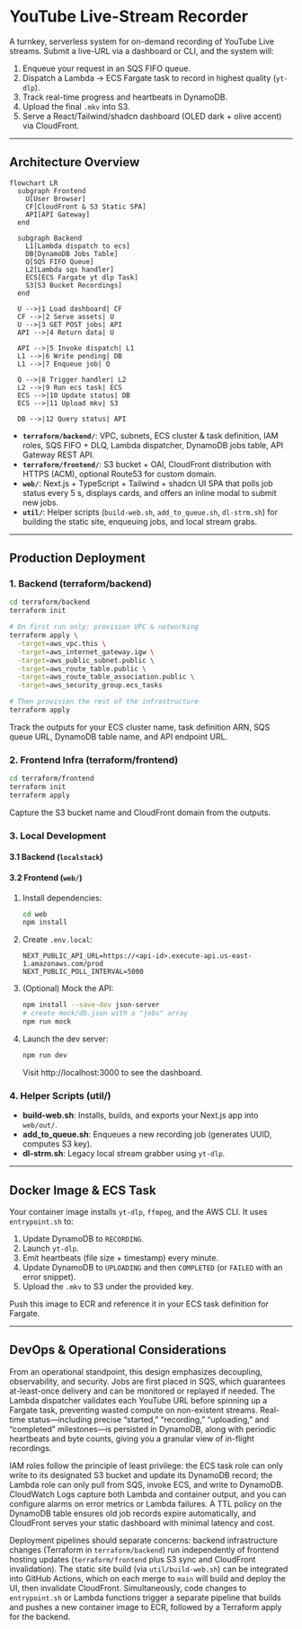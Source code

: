 # YouTube Live-Stream Recorder

A turnkey, serverless system for on-demand recording of YouTube Live streams. Submit a live-URL via a dashboard or CLI, and the system will:

1. Enqueue your request in an SQS FIFO queue.  
2. Dispatch a Lambda → ECS Fargate task to record in highest quality (`yt-dlp`).  
3. Track real-time progress and heartbeats in DynamoDB.  
4. Upload the final `.mkv` into S3.  
5. Serve a React/Tailwind/shadcn dashboard (OLED dark + olive accent) via CloudFront.

---

## Architecture Overview

```mermaid
flowchart LR
  subgraph Frontend
    U[User Browser]
    CF[CloudFront & S3 Static SPA]
    API[API Gateway]
  end

  subgraph Backend
    L1[Lambda dispatch to ecs]
    DB[DynamoDB Jobs Table]
    Q[SQS FIFO Queue]
    L2[Lambda sqs handler]
    ECS[ECS Fargate yt dlp Task]
    S3[S3 Bucket Recordings]
  end

  U -->|1 Load dashboard| CF
  CF -->|2 Serve assets| U
  U -->|3 GET POST jobs| API
  API -->|4 Return data| U

  API -->|5 Invoke dispatch| L1
  L1 -->|6 Write pending| DB
  L1 -->|7 Enqueue job| Q

  Q -->|8 Trigger handler| L2
  L2 -->|9 Run ecs task| ECS
  ECS -->|10 Update status| DB
  ECS -->|11 Upload mkv| S3

  DB -->|12 Query status| API
```

- **`terraform/backend/`**: VPC, subnets, ECS cluster & task definition, IAM roles, SQS FIFO + DLQ, Lambda dispatcher, DynamoDB jobs table, API Gateway REST API.  
- **`terraform/frontend/`**: S3 bucket + OAI, CloudFront distribution with HTTPS (ACM), optional Route53 for custom domain.  
- **`web/`**: Next.js + TypeScript + Tailwind + shadcn UI SPA that polls job status every 5 s, displays cards, and offers an inline modal to submit new jobs.  
- **`util/`**: Helper scripts (`build-web.sh`, `add_to_queue.sh`, `dl-strm.sh`) for building the static site, enqueuing jobs, and local stream grabs.

---

## Production Deployment

### 1. Backend (terraform/backend)

```bash
cd terraform/backend
terraform init

# On first run only: provision VPC & networking
terraform apply \
  -target=aws_vpc.this \
  -target=aws_internet_gateway.igw \
  -target=aws_public_subnet.public \
  -target=aws_route_table.public \
  -target=aws_route_table_association.public \
  -target=aws_security_group.ecs_tasks

# Then provision the rest of the infrastructure
terraform apply
```

Track the outputs for your ECS cluster name, task definition ARN, SQS queue URL, DynamoDB table name, and API endpoint URL.

### 2. Frontend Infra (terraform/frontend)

```bash
cd terraform/frontend
terraform init
terraform apply
```

Capture the S3 bucket name and CloudFront domain from the outputs.

### 3. Local Development 

#### 3.1 Backend (`localstack`)



#### 3.2 Frontend (`web/`)

1. Install dependencies:
   ```bash
   cd web
   npm install
   ```
2. Create `.env.local`:
   ```env
   NEXT_PUBLIC_API_URL=https://<api-id>.execute-api.us-east-1.amazonaws.com/prod
   NEXT_PUBLIC_POLL_INTERVAL=5000
   ```
3. (Optional) Mock the API:
   ```bash
   npm install --save-dev json-server
   # create mock/db.json with a "jobs" array
   npm run mock
   ```
4. Launch the dev server:
   ```bash
   npm run dev
   ```
   Visit http://localhost:3000 to see the dashboard.

### 4. Helper Scripts (util/)

- **build-web.sh**: Installs, builds, and exports your Next.js app into `web/out/`.  
- **add_to_queue.sh**: Enqueues a new recording job (generates UUID, computes S3 key).  
- **dl-strm.sh**: Legacy local stream grabber using `yt-dlp`.

---

## Docker Image & ECS Task

Your container image installs `yt-dlp`, `ffmpeg`, and the AWS CLI. It uses `entrypoint.sh` to:

1. Update DynamoDB to `RECORDING`.  
2. Launch `yt-dlp`.  
3. Emit heartbeats (file size + timestamp) every minute.  
4. Update DynamoDB to `UPLOADING` and then `COMPLETED` (or `FAILED` with an error snippet).  
5. Upload the `.mkv` to S3 under the provided key.

Push this image to ECR and reference it in your ECS task definition for Fargate.

---

## DevOps & Operational Considerations

From an operational standpoint, this design emphasizes decoupling, observability, and security. Jobs are first placed in SQS, which guarantees at-least-once delivery and can be monitored or replayed if needed. The Lambda dispatcher validates each YouTube URL before spinning up a Fargate task, preventing wasted compute on non-existent streams. Real-time status—including precise “started,” “recording,” “uploading,” and “completed” milestones—is persisted in DynamoDB, along with periodic heartbeats and byte counts, giving you a granular view of in-flight recordings.

IAM roles follow the principle of least privilege: the ECS task role can only write to its designated S3 bucket and update its DynamoDB record; the Lambda role can only pull from SQS, invoke ECS, and write to DynamoDB. CloudWatch Logs capture both Lambda and container output, and you can configure alarms on error metrics or Lambda failures. A TTL policy on the DynamoDB table ensures old job records expire automatically, and CloudFront serves your static dashboard with minimal latency and cost.

Deployment pipelines should separate concerns: backend infrastructure changes (Terraform in `terraform/backend`) run independently of frontend hosting updates (`terraform/frontend` plus S3 sync and CloudFront invalidation). The static site build (via `util/build-web.sh`) can be integrated into GitHub Actions, which on each merge to `main` will build and deploy the UI, then invalidate CloudFront. Simultaneously, code changes to `entrypoint.sh` or Lambda functions trigger a separate pipeline that builds and pushes a new container image to ECR, followed by a Terraform apply for the backend.

